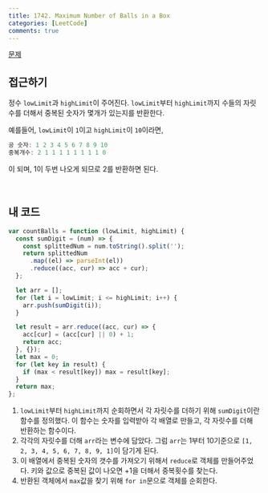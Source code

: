 ```yaml
---
title: 1742. Maximum Number of Balls in a Box
categories: [LeetCode]
comments: true
---
```


[문제](https://leetcode.com/problems/maximum-number-of-balls-in-a-box/)

## 접근하기

정수 `lowLimit`과 `highLimit`이 주어진다. `lowLimit`부터 `highLimit`까지 수들의 자릿수를 더해서 중복된 숫자가 몇개가 있는지를 반환한다.

예를들어, `lowLimit`이 `1`이고 `highLimit`이 `10`이라면,

```js
공 숫자: 1 2 3 4 5 6 7 8 9 10
중복개수: 2 1 1 1 1 1 1 1 1 0
```

이 되며, 1이 두번 나오게 되므로 2를 반환하면 된다.

<br>

## 내 코드

```js
var countBalls = function (lowLimit, highLimit) {
  const sumDigit = (num) => {
    const splittedNum = num.toString().split('');
    return splittedNum
      .map((el) => parseInt(el))
      .reduce((acc, cur) => acc + cur);
  };

  let arr = [];
  for (let i = lowLimit; i <= highLimit; i++) {
    arr.push(sumDigit(i));
  }

  let result = arr.reduce((acc, cur) => {
    acc[cur] = (acc[cur] || 0) + 1;
    return acc;
  }, {});
  let max = 0;
  for (let key in result) {
    if (max < result[key]) max = result[key];
  }
  return max;
};
```

1. `lowLimit`부터 `highLimit`까지 순회하면서 각 자릿수를 더하기 위해 `sumDigit`이란 함수를 정의했다. 이 함수는 숫자를 입력받아 각 배열로 만들고, 각 자릿수를 더해 반환하는 함수이다.
2. 각각의 자릿수를 더해 `arr`라는 변수에 담았다. 그럼 `arr`는 1부터 10기준으로 `[1, 2, 3, 4, 5, 6, 7, 8, 9, 1]`이 담기게 된다.
3. 이 배열에서 중복된 숫자의 갯수를 가져오기 위해서 `reduce`로 객체를 만들어주었다. 키와 값으로 중복된 값이 나오면 +1을 더해서 중복횟수를 찾는다.
4. 반환된 객체에서 `max`값을 찾기 위해 `for in`문으로 객체를 순회한다.
